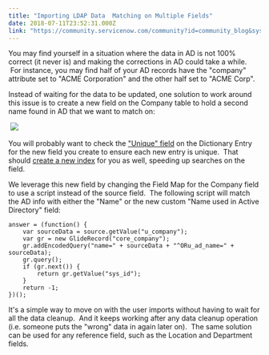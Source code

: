 ```yaml
---
title: "Importing LDAP Data  Matching on Multiple Fields"
date: 2018-07-11T23:52:31.000Z
link: "https://community.servicenow.com/community?id=community_blog&sys_id=ae14fbe8dbd75740fff8a345ca961992"
---
```

<p>You may find yourself in a situation where the data in AD is not 100% correct (it never is) and making the corrections in AD could take a while.  For instance, you may find half of your AD records have the &#34;company&#34; attribute set to &#34;ACME Corporation&#34; and the other half set to &#34;ACME Corp&#34;.</p>
<p>Instead of waiting for the data to be updated, one solution to work around this issue is to create a new field on the Company table to hold a second name found in AD that we want to match on:</p>
<p> <img style="max-width: 100%; max-height: 480px;" src="e34fa3a0db975740fff8a345ca961910.iix" /></p>
<p><span style="font-weight: 400;">You will probably want to check the </span><a href="https://docs.servicenow.com/bundle/kingston-platform-administration/page/administer/field-administration/task/t_RequiringUniqueValuesForAField.html" rel="nofollow"><span style="font-weight: 400;">&#34;Unique&#34; field</span></a><span style="font-weight: 400;"> on the Dictionary Entry for the new field you create to ensure each new entry is unique.  That should </span><a href="https://docs.servicenow.com/bundle/kingston-platform-administration/page/administer/table-administration/task/t_CreateCustomIndex.html" rel="nofollow"><span style="font-weight: 400;">create a new index</span></a><span style="font-weight: 400;"> for you as well, speeding up searches on the field.</span></p>
<p><span style="font-weight: 400;">We leverage this new field by changing the Field Map for the Company field to use a script instead of the source field.  The following script will match the AD info with either the &#34;Name&#34; or the new custom &#34;Name used in Active Directory&#34; field:</span></p>
<pre class="language-javascript"><code>answer &#61; (function() {
    var sourceData &#61; source.getValue(&#34;u_company&#34;);
    var gr &#61; new GlideRecord(&#34;core_company&#34;);
    gr.addEncodedQuery(&#34;name&#61;&#34; &#43; sourceData &#43; &#34;^ORu_ad_name&#61;&#34; &#43; sourceData);
    gr.query();
    if (gr.next()) {
        return gr.getValue(&#34;sys_id&#34;);
    }
    return -1;
})();</code></pre>
<p><span style="font-weight: 400;">It&#39;s a simple way to move on with the user imports without having to wait for all the data cleanup.  And it keeps working after any data cleanup operation (i.e. someone puts the &#34;wrong&#34; data in again later on).  The same solution can be used for any reference field, such as the Location and Department fields.</span></p>